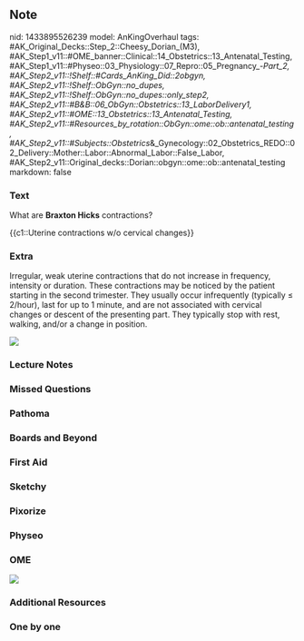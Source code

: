 ## Note
nid: 1433895526239
model: AnKingOverhaul
tags: #AK_Original_Decks::Step_2::Cheesy_Dorian_(M3), #AK_Step1_v11::#OME_banner::Clinical::14_Obstetrics::13_Antenatal_Testing, #AK_Step1_v11::#Physeo::03_Physiology::07_Repro::05_Pregnancy_-_Part_2, #AK_Step2_v11::!Shelf::#Cards_AnKing_Did::2obgyn, #AK_Step2_v11::!Shelf::ObGyn::no_dupes, #AK_Step2_v11::!Shelf::ObGyn::no_dupes::only_step2, #AK_Step2_v11::#B&B::06_ObGyn::Obstetrics::13_LaborDelivery1, #AK_Step2_v11::#OME::13_Obstetrics::13_Antenatal_Testing, #AK_Step2_v11::#Resources_by_rotation::ObGyn::ome::ob::antenatal_testing, #AK_Step2_v11::#Subjects::Obstetrics_&_Gynecology::02_Obstetrics_REDO::02_Delivery::Mother::Labor::Abnormal_Labor::False_Labor, #AK_Step2_v11::Original_decks::Dorian::obgyn::ome::ob::antenatal_testing
markdown: false

### Text
What are <b>Braxton Hicks</b> contractions?
<div>
  {{c1::Uterine contractions w/o cervical changes}}
</div>

### Extra
Irregular, weak uterine contractions that do not increase in
frequency, intensity or duration. These contractions may be noticed
by the patient starting in the second trimester. They usually occur
infrequently (typically ≤ 2/hour), last for up to 1 minute, and are
not associated with cervical changes or descent of the presenting
part. They typically stop with rest, walking, and/or a change in
position.
<div><img src=
"paste-488dafbec6ae3a8ba0a1cdecf076436f9472293e.jpg"></div>

### Lecture Notes


### Missed Questions


### Pathoma


### Boards and Beyond


### First Aid


### Sketchy


### Pixorize


### Physeo


### OME
<div class="ome-widget">
  <a href=
  "https://onlinemeded.org/spa/obstetrics/antenatal-testing/acquire?ref=anki">
  <img src="_OME_AnkiFlashcards_Lesson_4.png"></a>
</div>

### Additional Resources


### One by one

